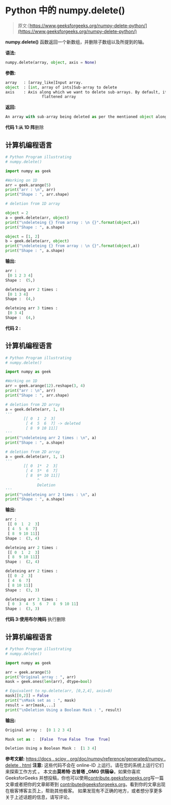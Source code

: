 # Python 中的 numpy.delete()

> 原文:[https://www.geeksforgeeks.org/numpy-delete-python/](https://www.geeksforgeeks.org/numpy-delete-python/)

**numpy.delete()** 函数返回一个新数组，并删除子数组以及所提到的轴。

**语法:**

```py
numpy.delete(array, object, axis = None)
```

**参数:**

```py
array   : [array_like]Input array. 
object  : [int, array of ints]Sub-array to delete
axis    : Axis along which we want to delete sub-arrays. By default, it object is applied to  
                flattened array

```

**返回:**

```py
An array with sub-array being deleted as per the mentioned object along a given axis. 

```

**代码 1:从 1D 阵**删除

## 计算机编程语言

```py
# Python Program illustrating
# numpy.delete()

import numpy as geek

#Working on 1D
arr = geek.arange(5)
print("arr : \n", arr)
print("Shape : ", arr.shape)

# deletion from 1D array 

object = 2
a = geek.delete(arr, object)
print("\ndeleteing {} from array : \n {}".format(object,a))
print("Shape : ", a.shape)

object = [1, 2]
b = geek.delete(arr, object)
print("\ndeleteing {} from array : \n {}".format(object,a))
print("Shape : ", a.shape)
```

**输出:**

```py
arr : 
 [0 1 2 3 4]
Shape :  (5,)

deleteing arr 2 times : 
 [0 1 3 4]
Shape :  (4,)

deleteing arr 3 times : 
 [0 3 4]
Shape :  (4,)

```

**代码 2 :**

## 计算机编程语言

```py
# Python Program illustrating
# numpy.delete()

import numpy as geek

#Working on 1D
arr = geek.arange(12).reshape(3, 4)
print("arr : \n", arr)
print("Shape : ", arr.shape)

# deletion from 2D array 
a = geek.delete(arr, 1, 0)
'''
        [[ 0  1  2  3]
         [ 4  5  6  7] -> deleted
         [ 8  9 10 11]]
'''
print("\ndeleteing arr 2 times : \n", a)
print("Shape : ", a.shape)

# deletion from 2D array 
a = geek.delete(arr, 1, 1)
'''
        [[ 0  1*  2  3]
         [ 4  5*  6  7] 
         [ 8  9* 10 11]]
              ^
              Deletion
'''
print("\ndeleteing arr 2 times : \n", a)
print("Shape : ", a.shape)
```

**输出:**

```py
arr : 
 [[ 0  1  2  3]
 [ 4  5  6  7]
 [ 8  9 10 11]]
Shape :  (3, 4)

deleteing arr 2 times : 
 [[ 0  1  2  3]
 [ 8  9 10 11]]
Shape :  (2, 4)

deleteing arr 2 times : 
 [[ 0  2  3]
 [ 4  6  7]
 [ 8 10 11]]
Shape :  (3, 3)

deleteing arr 3 times : 
 [ 0  3  4  5  6  7  8  9 10 11]
Shape :  (3, 3)

```

**代码 3:使用布尔掩码**
执行删除

## 计算机编程语言

```py
# Python Program illustrating
# numpy.delete()

import numpy as geek

arr = geek.arange(5)
print("Original array : ", arr)
mask = geek.ones(len(arr), dtype=bool)

# Equivalent to np.delete(arr, [0,2,4], axis=0)
mask[[0,2]] = False
print("\nMask set as : ", mask)
result = arr[mask,...]
print("\nDeletion Using a Boolean Mask : ", result)
```

**输出:**

```py
Original array :  [0 1 2 3 4]

Mask set as :  [False  True False  True  True]

Deletion Using a Boolean Mask :  [1 3 4]

```

**参考文献:**
[https://docs . scipy . org/doc/numpy/reference/generated/numpy . delete . html](https://docs.scipy.org/doc/numpy/reference/generated/numpy.delete.html)
**注意:**
这些代码不会在 online-ID 上运行。请在您的系统上运行它们来探索工作方式
。
本文由**莫希特·古普塔 _OMG 供稿😀**。如果你喜欢 GeeksforGeeks 并想投稿，你也可以使用[contribute.geeksforgeeks.org](http://www.contribute.geeksforgeeks.org)写一篇文章或者把你的文章邮寄到 contribute@geeksforgeeks.org。看到你的文章出现在极客博客主页上，帮助其他极客。
如果发现有不正确的地方，或者想分享更多关于上述话题的信息，请写评论。